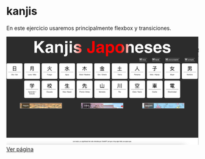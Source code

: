 # kanjis
En este ejercicio usaremos principalmente flexbox y transiciones.

![Resultado](resultado.png)
[Ver página](https://DanieLucky13.github.io/kanjis)